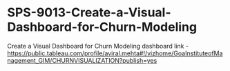 # SPS-9013-Create-a-Visual-Dashboard-for-Churn-Modeling
Create a Visual Dashboard for Churn Modeling
dashboard link - https://public.tableau.com/profile/aviral.mehta#!/vizhome/GoaInstituteofManagement_GIM/CHURNVISUALIZATION?publish=yes
